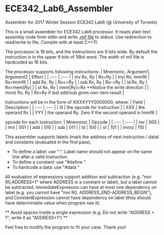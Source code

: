 # ECE342_Lab6_Assembler
Assembler for 2017 Winter Session ECE342 Lab6 (@ University of Toronto)

This is a small assembler for ECE342 Lab6 processor. It reads plain text assembly code from stdin and write [.mif file](http://quartushelp.altera.com/15.0/mergedProjects/reference/glossary/def_mif.htm) to stdout. Use redirection to read/write to file. Compile with at least C++11.

The processor is 16 bits, and the instructions are 9 bits wide. By default the instruction is in the upper 9 bits of 16bit word. The width of mif file is hardcoded as 16 bits.

The processor supports following instructions:
| Mnemonic, Argument1, Argument2 | Effect |
| :--- | :--- |
| mv   Rx, Ry	 | Rx=Ry |
| mvi  Rx, Imm16 | Rx=Imm16 |
| add  Rx, Ry    | Rx+=Ry |
| sub  Rx, Ry    | Rx-=Ry |
| ld   Rx, Ry    | Rx=mem[Ry] |
| st   Rx, Ry    | mem[Ry]=Rx	**Notice the write direction |
| mvnz Rx, Ry    | Rx=Ry if last add/sub gives non-zero result |

Instructions will be in the form of IIIXXXYYY0000000, where:
| Field | Description |
| :--- | :--- |
| III | the opcode for instruction |
| XXX | the operand Rx |
| YYY | the operand Ry. Zero if the second operand is Imm16 |

opcode for each instruction:
| Mnemonic | Opcode |
| :--- | :--- |
| mv | 000 |
| mvi | 001 |
| add | 010 |
| sub | 011 |
| ld | 100 |
| st | 101 |
| mvnz | 110 |

This assembler supports labels (mark the address of next instruction / data) and constants (evaluated in the first pass).
- To define a label: use "<labelname>:". Label name should not appear on the same line after a valid instruction.
- To define a constant: use "#define <Name> <ConstantExpression>".
- To hardcode a data: use "#data <ImmediateExpression>"

All evaluation of expressions support addition and subtraction (e.g. "mvi R0,ADDRESS+1" where ADDRESS is a constant or label), but a label cannot be subtracted. ImmediateExpression can have at most one dependency on label (e.g. you cannot have "mvi R0, ADDRESS_END-ADDRESS_BEGIN"), and ConstantExpression cannot have dependency on label (they should have determinable value when program see it).

** Avoid spaces inside a single expression (e.g. Do not write "ADDRESS + 1"; write it as "ADDRESS+1") **

Feel free to modify the program to fit your case. Thank you!

